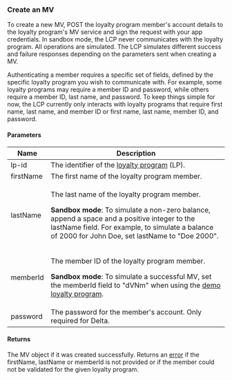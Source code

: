 ### Create an MV

To create a new MV, POST the loyalty program member's account details to the loyalty program's MV service and sign the request with your app credentials. In sandbox mode, the LCP never communicates with the loyalty program. All operations are simulated. The LCP simulates different success and failure responses depending on the parameters sent when creating a MV.

Authenticating a member requires a specific set of fields, defined by the specific loyalty program you wish to communicate with. For example, some loyalty programs may require a member ID and password, while others require a member ID, last name, and password. To keep things simple for now, the LCP currently only interacts with loyalty programs that require first name, last name, and member ID or first name, last name, member ID, and password.

#### Parameters

<table>
    <thead>
        <tr>
            <th>Name</th>
            <th>Description</th>
        </tr>
    </thead>
    <tbody>
        <tr>
            <td>lp-id</td>
            <td>The identifier of the <a href="#loyalty-programs">loyalty program</a> (LP).</td>
        </tr>
        <tr>
            <td>firstName</td>
            <td>The first name of the loyalty program member.</td>
        </tr>
        <tr>
            <td>lastName</td>
            <td><p>The last name of the loyalty program member.</p>
                <p><strong>Sandbox mode</strong>: To simulate a non-zero balance, append a space and a positive integer to the lastName field. For example, to simulate a balance of 2000 for John Doe, set lastName to "Doe 2000".</p></td>
        </tr>
        <tr>
            <td>memberId</td>
            <td><p>The member ID of the loyalty program member.</p>
                <p><strong>Sandbox mode</strong>: To simulate a successful MV, set the memberId field to "dVNm" when using the <a href="#loyalty-programs">demo loyalty program</a>.
            </td>
        </tr>
        <tr>
            <td>password</td>
            <td>The password for the member's account. Only required for Delta.</td>
        </tr>
    </tbody>
</table>

#### Returns

The MV object if it was created successfully. Returns an [error](index.html?doc=reference-manual#errors) if the firstName, lastName or memberId is not provided or if the member could not be validated for the given loyalty program.








